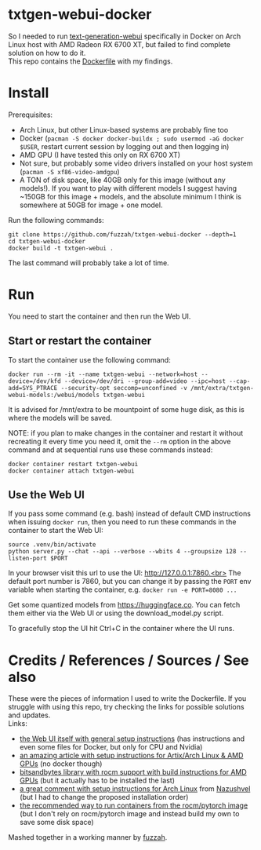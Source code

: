 # txtgen-webui-docker
So I needed to run [text-generation-webui](https://github.com/oobabooga/text-generation-webui) specifically in Docker on Arch Linux host with AMD Radeon RX 6700 XT, but failed to find complete solution on how to do it.<br>
This repo contains the [Dockerfile](Dockerfile) with my findings.<br>

# Install
Prerequisites:
- Arch Linux, but other Linux-based systems are probably fine too
- Docker (`pacman -S docker docker-buildx ; sudo usermod -aG docker $USER`, restart current session by logging out and then logging in)
- AMD GPU (I have tested this only on RX 6700 XT)
- Not sure, but probably some video drivers installed on your host system (`pacman -S xf86-video-amdgpu`)
- A TON of disk space, like 40GB only for this image (without any models!). If you want to play with different models I suggest having ~150GB for this image + models, and the absolute minimum I think is somewhere at 50GB for image + one model.

Run the following commands:
```shell
git clone https://github.com/fuzzah/txtgen-webui-docker --depth=1
cd txtgen-webui-docker
docker build -t txtgen-webui .
```
The last command will probably take a lot of time.

# Run
You need to start the container and then run the Web UI.<br>

## Start or restart the container
To start the container use the following command:
```shell
docker run --rm -it --name txtgen-webui --network=host --device=/dev/kfd --device=/dev/dri --group-add=video --ipc=host --cap-add=SYS_PTRACE --security-opt seccomp=unconfined -v /mnt/extra/txtgen-webui-models:/webui/models txtgen-webui
```
It is advised for /mnt/extra to be mountpoint of some huge disk, as this is where the models will be saved.<br>

NOTE: if you plan to make changes in the container and restart it without recreating it every time you need it, omit the `--rm` option in the above command and at sequential runs use these commands instead:
```shell
docker container restart txtgen-webui
docker container attach txtgen-webui
```

## Use the Web UI
If you pass some command (e.g. bash) instead of default CMD instructions when issuing `docker run`, then you need to run these commands in the container to start the Web UI:
```shell
source .venv/bin/activate
python server.py --chat --api --verbose --wbits 4 --groupsize 128 --listen-port $PORT
```
In your browser visit this url to use the UI: http://127.0.0.1:7860.<br>
The default port number is 7860, but you can change it by passing the `PORT` env variable when starting the container, e.g. `docker run -e PORT=8080 ...`<br>

Get some quantized models from https://huggingface.co. You can fetch them either via the Web UI or using the download_model.py script.<br>

To gracefully stop the UI hit Ctrl+C in the container where the UI runs.<br>

# Credits / References / Sources / See also
These were the pieces of information I used to write the Dockerfile. If you struggle with using this repo, try checking the links for possible solutions and updates.<br>
Links:
- [the Web UI itself with general setup instructions](https://github.com/oobabooga/text-generation-webui) (has instructions and even some files for Docker, but only for CPU and Nvidia)
- [an amazing article with setup instructions for Artix/Arch Linux & AMD GPUs](https://rentry.org/eq3hg) (no docker though)
- [bitsandbytes library with rocm support with build instructions for AMD GPUs](https://github.com/agrocylo/bitsandbytes-rocm/blob/8b1b1b429fc513fb1743d2efb81ff2ddfebdbc14/compile_from_source.md#rocm) (but it actually has to be installed the last)
- [a great comment with setup instructions for Arch Linux](https://github.com/oobabooga/text-generation-webui/issues/879#issuecomment-1502144828) from [Nazushvel](https://github.com/Nazushvel) (but I had to change the proposed installation order)
- [the recommended way to run containers from the rocm/pytorch image](https://hub.docker.com/r/rocm/pytorch) (but I don't rely on rocm/pytorch image and instead build my own to save some disk space)

Mashed together in a working manner by [fuzzah](https://github.com/fuzzah).
